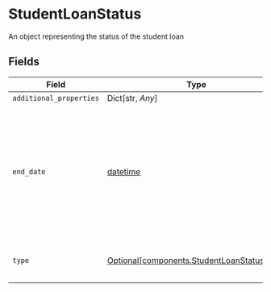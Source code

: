 # StudentLoanStatus

An object representing the status of the student loan


## Fields

| Field                                                                                                                                                       | Type                                                                                                                                                        | Required                                                                                                                                                    | Description                                                                                                                                                 |
| ----------------------------------------------------------------------------------------------------------------------------------------------------------- | ----------------------------------------------------------------------------------------------------------------------------------------------------------- | ----------------------------------------------------------------------------------------------------------------------------------------------------------- | ----------------------------------------------------------------------------------------------------------------------------------------------------------- |
| `additional_properties`                                                                                                                                     | Dict[str, *Any*]                                                                                                                                            | :heavy_minus_sign:                                                                                                                                          | N/A                                                                                                                                                         |
| `end_date`                                                                                                                                                  | [datetime](https://docs.python.org/3/library/datetime.html#datetime-objects)                                                                                | :heavy_check_mark:                                                                                                                                          | The date until which the loan will be in its current status. Dates are returned in an [ISO 8601](https://wikipedia.org/wiki/ISO_8601) format (YYYY-MM-DD).<br/> |
| `type`                                                                                                                                                      | [Optional[components.StudentLoanStatusType]](../../models/shared/studentloanstatustype.md)                                                                  | :heavy_check_mark:                                                                                                                                          | The status type of the student loan                                                                                                                         |